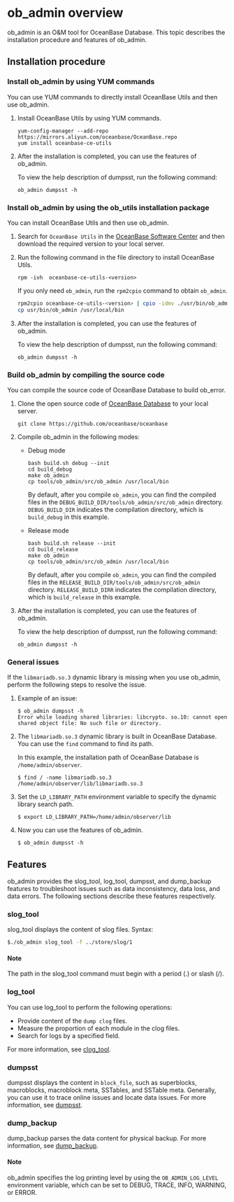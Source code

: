 # ob_admin overview

ob_admin is an O&M tool for OceanBase Database. This topic describes the installation procedure and features of ob_admin. 

## Installation procedure

### Install ob_admin by using YUM commands

You can use YUM commands to directly install OceanBase Utils and then use ob_admin. 

1. Install OceanBase Utils by using YUM commands. 

   ```shell
   yum-config-manager --add-repo https://mirrors.aliyun.com/oceanbase/OceanBase.repo
   yum install oceanbase-ce-utils
   ```

2. After the installation is completed, you can use the features of ob_admin. 

   To view the help description of dumpsst, run the following command:

   ```shell
   ob_admin dumpsst -h
   ```

### Install ob_admin by using the ob_utils installation package

You can install OceanBase Utils and then use ob_admin. 

1. Search for `OceanBase Utils` in the [OceanBase Software Center](https://www.oceanbase.com/softwarecenter) and then download the required version to your local server. 

2. Run the following command in the file directory to install OceanBase Utils. 

   ```shell
   rpm -ivh  oceanbase-ce-utils-<version>
   ```

   If you only need `ob_admin`, run the `rpm2cpio` command to obtain `ob_admin`. 

   ```bash
   rpm2cpio oceanbase-ce-utils-<version> | cpio -idmv ./usr/bin/ob_admin
   cp usr/bin/ob_admin /usr/local/bin
   ```

3. After the installation is completed, you can use the features of ob_admin. 

   To view the help description of dumpsst, run the following command:

   ```shell
   ob_admin dumpsst -h
   ```

### Build ob_admin by compiling the source code

You can compile the source code of OceanBase Database to build ob_error. 

1. Clone the open source code of [OceanBase Database](https://github.com/oceanbase/oceanbase) to your local server. 

   ```shell
   git clone https://github.com/oceanbase/oceanbase
   ```


2. Compile ob_admin in the following modes: 

   * Debug mode

      ```shell
      bash build.sh debug --init
      cd build_debug
      make ob_admin
      cp tools/ob_admin/src/ob_admin /usr/local/bin
      ```

      By default, after you compile `ob_admin`, you can find the compiled files in the `DEBUG_BUILD_DIR/tools/ob_admin/src/ob_admin` directory. `DEBUG_BUILD_DIR` indicates the compilation directory, which is `build_debug` in this example. 

   * Release mode

      ```shell
      bash build.sh release --init
      cd build_release
      make ob_admin
      cp tools/ob_admin/src/ob_admin /usr/local/bin
      ```

      By default, after you compile `ob_admin`, you can find the compiled files in the `RELEASE_BUILD_DIR/tools/ob_admin/src/ob_admin` directory. `RELEASE_BUILD_DIRR` indicates the compilation directory, which is `build_release` in this example. 

3. After the installation is completed, you can use the features of ob_admin. 

   To view the help description of dumpsst, run the following command:

   ```shell
   ob_admin dumpsst -h
   ```

### General issues

If the `libmariadb.so.3` dynamic library is missing when you use ob_admin, perform the following steps to resolve the issue. 

1. Example of an issue: 

   ```shell
   $ ob_admin dumpsst -h
   Error while loading shared libraries: libcrypto. so.10: cannot open shared object file: No such file or directory.
   ```

2. The `libmariadb.so.3` dynamic library is built in OceanBase Database. You can use the `find` command to find its path. 

   In this example, the installation path of OceanBase Database is `/home/admin/observer`. 

   ```shell
   $ find / -name libmariadb.so.3
   /home/admin/observer/lib/libmariadb.so.3
   ```

3. Set the `LD_LIBRARY_PATH` environment variable to specify the dynamic library search path. 

   ```shell
   $ export LD_LIBRARY_PATH=/home/admin/observer/lib
   ```

4. Now you can use the features of ob_admin. 

   ```shell
   $ ob_admin dumpsst -h
   ```

## Features

ob_admin provides the slog_tool, log_tool, dumpsst, and dump_backup features to troubleshoot issues such as data inconsistency, data loss, and data errors. The following sections describe these features respectively. 

### slog_tool

slog_tool displays the content of slog files. Syntax:

```bash
$./ob_admin slog_tool -f ../store/slog/1
```

  <main id="notice" type='explain'>
    <h4>Note</h4>
    <p>The path in the slog_tool command must begin with a period (.) or slash (/). </p>
  </main>

### log_tool

You can use log_tool to perform the following operations:

* Provide content of the `dump clog` files. 
* Measure the proportion of each module in the clog files. 
* Search for logs by a specified field. 

For more information, see [clog_tool](3.clog/3.clog-tool.md). 

### dumpsst

dumpsst displays the content in `block_file`, such as superblocks, macroblocks, macroblock meta, SSTables, and SSTable meta. Generally, you can use it to trace online issues and locate data issues. For more information, see [dumpsst](5.dumpsst.md). 

### dump_backup

dump_backup parses the data content for physical backup. For more information, see [dump_backup](6.dump-backup.md). 

  <main id="notice" type='explain'>
    <h4>Note</h4>
    <p>ob_admin specifies the log printing level by using the <code>OB_ADMIN_LOG_LEVEL</code> environment variable, which can be set to DEBUG, TRACE, INFO, WARNING, or ERROR. </p>
  </main>
